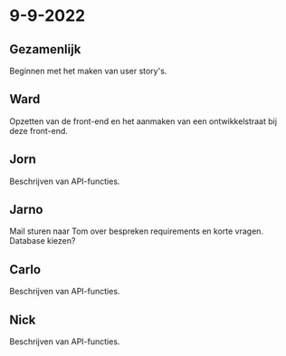 # 9-9-2022 

## Gezamenlijk 
Beginnen met het maken van user story's.

## Ward
Opzetten van de front-end en het aanmaken van een ontwikkelstraat bij deze front-end. 

## Jorn 
Beschrijven van API-functies. 

## Jarno
Mail sturen naar Tom over bespreken requirements en korte vragen. Database kiezen? 

## Carlo
Beschrijven van API-functies. 

## Nick
Beschrijven van API-functies. 
